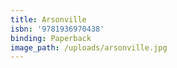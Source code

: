```yaml
---
title: Arsonville
isbn: '9781936970438'
binding: Paperback
image_path: /uploads/arsonville.jpg
---
```



